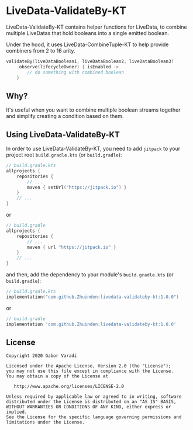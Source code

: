 # LiveData-ValidateBy-KT

LiveData-ValidateBy-KT contains helper functions for LiveData, to combine multiple LiveDatas that hold booleans into a single emitted boolean.

Under the hood, it uses LiveData-CombineTuple-KT to help provide combiners from 2 to 16 arity.

``` kotlin
validateBy(liveDataBoolean1, liveDataBoolean2, liveDataBoolean3)
    .observe(lifecycleOwner) { isEnabled ->
        // do something with combined boolean
    }
```

## Why?

It's useful when you want to combine multiple boolean streams together and simplify creating a condition based on them.

## Using LiveData-ValidateBy-KT

In order to use LiveData-ValidateBy-KT, you need to add `jitpack` to your project root `build.gradle.kts`
(or `build.gradle`):

``` kotlin
// build.gradle.kts
allprojects {
    repositories {
        // ...
        maven { setUrl("https://jitpack.io") }
    }
    // ...
}
```

or

``` groovy
// build.gradle
allprojects {
    repositories {
        // ...
        maven { url "https://jitpack.io" }
    }
    // ...
}
```

and then, add the dependency to your module's `build.gradle.kts` (or `build.gradle`):

``` kotlin
// build.gradle.kts
implementation("com.github.Zhuinden:livedata-validateby-kt:1.0.0")
```

or

``` groovy
// build.gradle
implementation 'com.github.Zhuinden:livedata-validateby-kt:1.0.0'
```

## License

    Copyright 2020 Gabor Varadi

    Licensed under the Apache License, Version 2.0 (the "License");
    you may not use this file except in compliance with the License.
    You may obtain a copy of the License at

       http://www.apache.org/licenses/LICENSE-2.0

    Unless required by applicable law or agreed to in writing, software
    distributed under the License is distributed on an "AS IS" BASIS,
    WITHOUT WARRANTIES OR CONDITIONS OF ANY KIND, either express or implied.
    See the License for the specific language governing permissions and
    limitations under the License.
